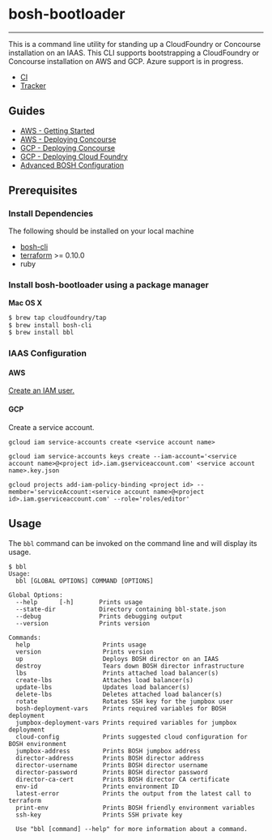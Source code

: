 # bosh-bootloader
---

This is a command line utility for standing up a CloudFoundry or Concourse installation
on an IAAS. This CLI supports bootstrapping a CloudFoundry or Concourse installation on
AWS and GCP. Azure support is in progress.

* [CI](https://wings.concourse.ci/teams/cf-infrastructure/pipelines/bosh-bootloader)
* [Tracker](https://www.pivotaltracker.com/n/projects/1488988)

## Guides

- [AWS - Getting Started](docs/getting-started-aws.md)
- [AWS - Deploying Concourse](docs/concourse-aws.md)
- [GCP - Deploying Concourse](docs/concourse-gcp.md)
- [GCP - Deploying Cloud Foundry](https://github.com/cloudfoundry/cf-deployment/blob/master/deployment-guide.md)
- [Advanced BOSH Configuration](docs/advanced.md)

## Prerequisites

### Install Dependencies

The following should be installed on your local machine
- [bosh-cli](https://bosh.io/docs/cli-v2.html)
- [terraform](https://www.terraform.io/downloads.html) >= 0.10.0
- ruby

### Install bosh-bootloader using a package manager

**Mac OS X**

```sh
$ brew tap cloudfoundry/tap
$ brew install bosh-cli
$ brew install bbl
```

### IAAS Configuration

#### AWS

[Create an IAM user.](docs/getting-started-aws.md#creating-an-iam-user)

#### GCP

Create a service account.

```
gcloud iam service-accounts create <service account name>

gcloud iam service-accounts keys create --iam-account='<service account name>@<project id>.iam.gserviceaccount.com' <service account name>.key.json

gcloud projects add-iam-policy-binding <project id> --member='serviceAccount:<service account name>@<project id>.iam.gserviceaccount.com' --role='roles/editor'
```

## Usage

The `bbl` command can be invoked on the command line and will display its usage.

```
$ bbl
Usage:
  bbl [GLOBAL OPTIONS] COMMAND [OPTIONS]

Global Options:
  --help      [-h]       Prints usage
  --state-dir            Directory containing bbl-state.json
  --debug                Prints debugging output
  --version              Prints version

Commands:
  help                    Prints usage
  version                 Prints version
  up                      Deploys BOSH director on an IAAS
  destroy                 Tears down BOSH director infrastructure
  lbs                     Prints attached load balancer(s)
  create-lbs              Attaches load balancer(s)
  update-lbs              Updates load balancer(s)
  delete-lbs              Deletes attached load balancer(s)
  rotate                  Rotates SSH key for the jumpbox user
  bosh-deployment-vars    Prints required variables for BOSH deployment
  jumpbox-deployment-vars Prints required variables for jumpbox deployment
  cloud-config            Prints suggested cloud configuration for BOSH environment
  jumpbox-address         Prints BOSH jumpbox address
  director-address        Prints BOSH director address
  director-username       Prints BOSH director username
  director-password       Prints BOSH director password
  director-ca-cert        Prints BOSH director CA certificate
  env-id                  Prints environment ID
  latest-error            Prints the output from the latest call to terraform
  print-env               Prints BOSH friendly environment variables
  ssh-key                 Prints SSH private key

  Use "bbl [command] --help" for more information about a command.
```
